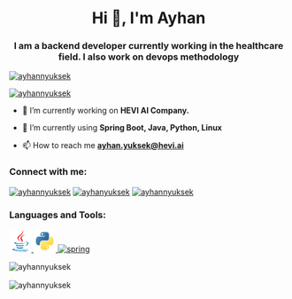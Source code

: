 <h1 align="center">Hi 👋, I'm Ayhan</h1>
<h3 align="center">I am a backend developer currently working in the healthcare field. I also work on devops methodology</h3>

<p align="left"> <a href="https://github.com/ryo-ma/github-profile-trophy"><img src="https://github-profile-trophy.vercel.app/?username=ayhannyuksek" alt="ayhannyuksek" /></a> </p>

<p align="left"> <a href="https://twitter.com/ayhannyuksek" target="blank"><img src="https://img.shields.io/twitter/follow/ayhannyuksek?logo=twitter&style=for-the-badge" alt="ayhannyuksek" /></a> </p>

- 🔭 I’m currently working on **HEVI AI Company.**

- 🌱 I’m currently using **Spring Boot, Java, Python, Linux**

- 📫 How to reach me **ayhan.yuksek@hevi.ai**

<h3 align="left">Connect with me:</h3>
<p align="left">
<a href="https://twitter.com/ayhannyuksek" target="blank"><img align="center" src="https://raw.githubusercontent.com/rahuldkjain/github-profile-readme-generator/master/src/images/icons/Social/twitter.svg" alt="ayhannyuksek" height="30" width="40" /></a>
<a href="https://linkedin.com/in/ayhanyuksek" target="blank"><img align="center" src="https://raw.githubusercontent.com/rahuldkjain/github-profile-readme-generator/master/src/images/icons/Social/linked-in-alt.svg" alt="ayhanyuksek" height="30" width="40" /></a>
<a href="https://instagram.com/ayhannyuksek" target="blank"><img align="center" src="https://raw.githubusercontent.com/rahuldkjain/github-profile-readme-generator/master/src/images/icons/Social/instagram.svg" alt="ayhannyuksek" height="30" width="40" /></a>
</p>

<h3 align="left">Languages and Tools:</h3>
<p align="left"> <a href="https://www.java.com" target="_blank" rel="noreferrer"> <img src="https://raw.githubusercontent.com/devicons/devicon/master/icons/java/java-original.svg" alt="java" width="40" height="40"/> </a> <a href="https://www.python.org" target="_blank" rel="noreferrer"> <img src="https://raw.githubusercontent.com/devicons/devicon/master/icons/python/python-original.svg" alt="python" width="40" height="40"/> </a> <a href="https://spring.io/" target="_blank" rel="noreferrer"> <img src="https://www.vectorlogo.zone/logos/springio/springio-icon.svg" alt="spring" width="40" height="40"/> </a> </p>

<p><img align="center" src="https://github-readme-stats.vercel.app/api/top-langs?username=ayhannyuksek&show_icons=true&locale=en&layout=compact" alt="ayhannyuksek" /></p>

<p><img align="center" src="https://github-readme-streak-stats.herokuapp.com/?user=ayhannyuksek&" alt="ayhannyuksek" /></p>

